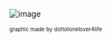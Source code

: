 ![image](https://i.postimg.cc/y8gcVvrs/68747470733a2f2f36342e6d656469612e74756d626c722e636f6d2f37323433383331353931343964353665623766313031.png)

<sup><sub>graphic made by dottolonelover4life</sub></sup>
